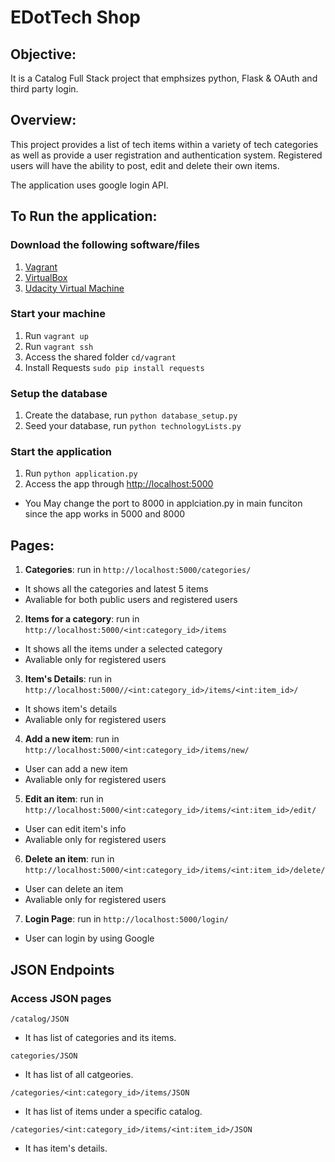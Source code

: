# EDotTech Shop

## Objective: 
It is a Catalog Full Stack project that emphsizes python, Flask &  OAuth and third party login. 

## Overview:
This project provides a list of tech items within a variety of tech categories as well as provide a user registration and authentication system. 
Registered users will have the ability to post, edit and delete their own items.

The application uses google login API. 

## To Run the application:
### Download the following software/files
1. [Vagrant](https://www.vagrantup.com/)
2. [VirtualBox](https://www.virtualbox.org/wiki/Downloads)
3. [Udacity Virtual Machine](https://github.com/udacity/fullstack-nanodegree-vm)

### Start your machine
1. Run `vagrant up`
2. Run `vagrant ssh`
3. Access the shared folder `cd/vagrant`
4. Install Requests `sudo pip install requests`

### Setup the database
1. Create the database, run `python database_setup.py`
2. Seed your database, run `python technologyLists.py`

### Start the application
1. Run `python application.py`
2. Access the app through [http://localhost:5000](http://localhost:5000)
* You May change the port to 8000 in applciation.py in main funciton since the app works in 5000 and 8000

## Pages:
1. **Categories**: run in `http://localhost:5000/categories/`
- It shows all the categories and latest 5 items
- Avaliable for both public users and registered users 
2. **Items for a category**: run in `http://localhost:5000/<int:category_id>/items`
- It shows all the items under a selected category
- Avaliable only for registered users
3. **Item's Details**: run in `http://localhost:5000//<int:category_id>/items/<int:item_id>/`
- It shows item's details
- Avaliable only for registered users
4. **Add a new item**: run in `http://localhost:5000/<int:category_id>/items/new/`
- User can add a new item
- Avaliable only for registered users
5. **Edit an item**: run in `http://localhost:5000/<int:category_id>/items/<int:item_id>/edit/`
- User can edit item's info
- Avaliable only for registered users
6. **Delete an item**: run in `http://localhost:5000/<int:category_id>/items/<int:item_id>/delete/`
- User can delete an item
- Avaliable only for registered users
7. **Login Page**: run in `http://localhost:5000/login/`
- User can login by using Google

## JSON Endpoints
### Access JSON pages
`/catalog/JSON`
- It has list of categories and its items.

`categories/JSON`
- It has list of all catgeories. 

`/categories/<int:category_id>/items/JSON`
- It has list of items under a specific catalog.

`/categories/<int:category_id>/items/<int:item_id>/JSON`
- It has item's details.
